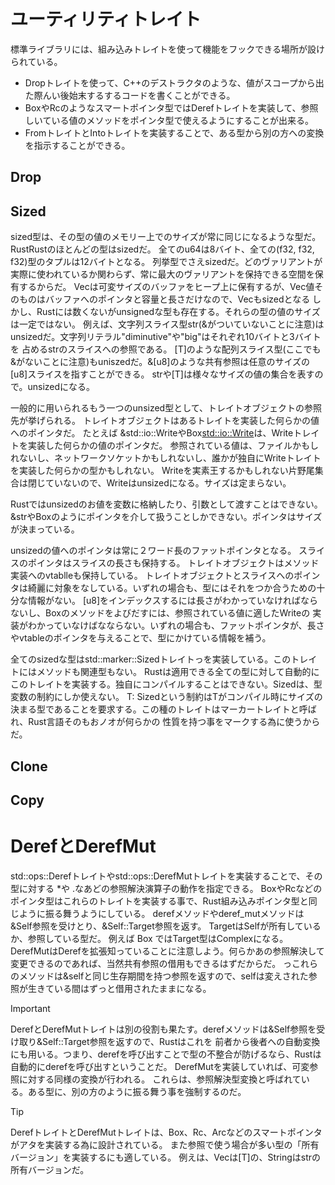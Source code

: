 # ユーティリティトレイト

標準ライブラリには、組み込みトレイトを使って機能をフックできる場所が設けられている。

* Dropトレイトを使って、C++のデストラクタのような、値がスコープから出た際んい後始末するするコードを書くことができる。
* Box<T>やRc<T>のようなスマートポインタ型ではDerefトレイトを実装して、参照しいている値のメソッドをポインタ型で使えるようにすることが出来る。
* From<T>トレイトとInto<T>トレイトを実装することで、ある型から別の方への変換を指示することができる。

## Drop


## Sized

sized型は、その型の値のメモリー上でのサイズが常に同じになるような型だ。RustRustのほとんどの型はsizedだ。
全てのu64は8バイト、全ての(f32, f32, f32)型のタプルは12バイトとなる。
列挙型でさえsizedだ。どのヴァリアントが実際に使われているか関わらず、常に最大のヴァリアントを保持できる空間を保有するからだ。
Vec<T>は可変サイズのバッファをヒープ上に保有するが、Vec値そのものはバッファへのポインタと容量と長さだけなので、Vec<T>もsizedとなる
しかし、Rustには数くないがunsignedな型も存在する。それらの型の値のサイズは一定ではない。
例えば、文字列スライス型str(&がついていないことに注意)はunsizedだ。文字列リテラル"diminutive"や"big"はそれぞれ10バイトと3バイトを
占めるstrのスライスへの参照である。
[T]のような配列スライス型(ここでも&がないことに注意)もuniszedだ。&[u8]のような共有参照は任意のサイズの[u8]スライスを指すことができる。
strや[T]は様々なサイズの値の集合を表すので。unsizedになる。

一般的に用いられるもう一つのunsized型として、トレイトオブジェクトの参照先が挙げられる。
トレイトオブジェクトはあるトレイトを実装した何らかの値へのポインタだ。
たとえば &std::io::WriteやBox<std::io::Write>は、Writeトレイトを実装した何らかの値のポインタだ。
参照されている値は、ファイルかもしれないし、ネットワークソケットかもしれないし、誰かが独自にWriteトレイトを実装した何らかの型かもしれない。
Writeを実素王するかもしれない片野尾集合は閉じていないので、Writeはunsizedになる。サイズは定まらない。

 Rustではunsizedのお値を変数に格納したり、引数として渡すことはできない。
&strやBox<Write>のようにポインタを介して扱うことしかできない。ポインタはサイズが決まっている。

unsizedの値へのポインタは常に２ワード長のファットポインタとなる。
スライスのポインタはスライスの長さも保持する。
トレイトオブジェクトはメソッド実装へのvtablleも保持している。
 トレイトオブジェクトとスライスへのポインタは綺麗に対象をなしている。いずれの場合も、型にはそれをつか合うための十分な情報がない。
[u8]をインデックスするには長さがわかっていなければならないし、Box<Write>のメソッドをよびだすには、参照されている値に適したWriteの
実装がわかっていなけばなならない。いずれの場合も、ファットポインタが、長さやvtableのポインタを与えることで、型にかけている情報を補う。

全てのsizedな型はstd::marker::Sizedトレイトっを実装している。このトレイトにはメソッドも関連型もない。
Rustは適用できる全ての型に対して自動的にこのトレイトを実装する。独自にコンパイルすることはできない。Sizedは、型変数の制約にしか使えない。
T: Sizedという制約はTがコンパイル時にサイズの決まる型であることを要求する。この種のトレイトはマーカートレイトと呼ばれ、Rust言語そのもおノオが何らかの
性質を持つ事をマークする為に使うからだ。

## Clone

## Copy

# DerefとDerefMut

std::ops::Derefトレイトやstd::ops::DerefMutトレイトを実装することで、その型に対する *や .なあどの参照解決演算子の動作を指定できる。
Box<T>やRc<T>などのポインタ型はこれらのトレイトを実装する事で、Rust組み込みポインタ型と同じように振る舞うようにしている。
derefメソッドやderef_mutメソッドは&Self参照を受けとり、&Self::Target参照を返す。
TargetはSelfが所有しているか、参照している型だ。
例えば  Box <Complex>ではTarget型はComplexになる。
DerefMutはDerefを拡張知っていることに注意しよう。何らかあの参照解決して変更できるのであれば、当然共有参照の借用もできるはずだからだ。
っこれらのメソッドは&selfと同じ生存期間を持つ参照を返すので、selfは変えされた参照が生きている間はずっと借用されたままになる。

> [!IMPORTANT]
> DerefとDerefMutトレイトは別の役割も果たす。derefメソッドは&Self参照を受け取り&Self::Target参照を返すので、Rustはこれを
> 前者から後者への自動変換にも用いる。つまり、derefを呼び出すことで型の不整合が防げるなら、Rustは自動的にderefを呼び出すということだ。
> DerefMutを実装していれば、可変参照に対する同様の変換が行われる。
> これらは、参照解決型変換と呼ばれている。ある型に、別の方のように振る舞う事を強制するのだ。

> [!TIP]
> DerefトレイトとDerefMutトレイトは、Box、Rc、Arcなどのスマートポインタがアタを実装する為に設計されている。
> また参照で使う場合が多い型の「所有バージョン」を実装するにも適している。
> 例えは、Vec<T>は[T]の、Stringはstrの所有バージョンだ。

